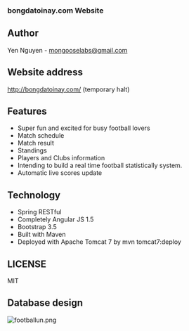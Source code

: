 ### bongdatoinay.com Website

## Author
Yen Nguyen - mongooselabs@gmail.com

## Website address
http://bongdatoinay.com/ (temporary halt)

## Features
* Super fun and excited for busy football lovers
* Match schedule
* Match result
* Standings
* Players and Clubs information
* Intending to build a real time football statistically system.
* Automatic live scores update

## Technology
* Spring RESTful
* Completely Angular JS 1.5
* Bootstrap 3.5
* Built with Maven
* Deployed with Apache Tomcat 7 by mvn tomcat7:deploy

## LICENSE
MIT
## Database design
![footballun.png](https://bitbucket.org/repo/KKjRqq/images/2558231711-footballun.png)
